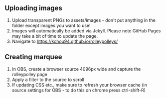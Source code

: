 ## Uploading images
1. Upload transparent PNGs to assets/images - don't put anything in the folder except images you want to use!
2. Images will automatically be added via Jekyll.  Please note GitHub Pages may take a bit of time to update the page. 
3. Navigate to https://kchou94.github.io/rolleypolleys/

## Creating marquee
1. In OBS, create a browser source 4096px wide and capture the rolleypolley page
2. Apply a filter to the source to scroll
3. If updating CSS etc., make sure to refresh your browser cache (in source settings for OBS - to do this on chrome press ctrl-shift-R)
